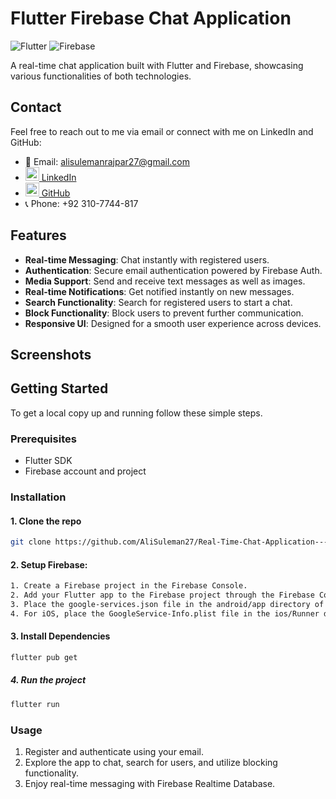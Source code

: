 # Flutter Firebase Chat Application

![Flutter](https://img.shields.io/badge/Flutter-2.5.0-blue?logo=flutter)
![Firebase](https://img.shields.io/badge/Firebase-9.0.0-orange?logo=firebase)

A real-time chat application built with Flutter and Firebase, showcasing various functionalities of both technologies.

## Contact
Feel free to reach out to me via email or connect with me on LinkedIn and GitHub:
- 📧 Email: [alisulemanrajpar27@gmail.com](mailto:alisulemanrajpar27@gmail.com)
- [<img src="https://img.icons8.com/color/48/000000/linkedin.png" width="22px"/> LinkedIn](https://www.linkedin.com/in/ali-suleman-a511942aa)
- [<img src="https://img.icons8.com/color/48/000000/github--v1.png" width="22px"/> GitHub](https://github.com/AliSuleman27)
- 📞 Phone: +92 310-7744-817


## Features

- **Real-time Messaging**: Chat instantly with registered users.
- **Authentication**: Secure email authentication powered by Firebase Auth.
- **Media Support**: Send and receive text messages as well as images.
- **Real-time Notifications**: Get notified instantly on new messages.
- **Search Functionality**: Search for registered users to start a chat.
- **Block Functionality**: Block users to prevent further communication.
- **Responsive UI**: Designed for a smooth user experience across devices.

## Screenshots

## Getting Started

To get a local copy up and running follow these simple steps.

### Prerequisites

- Flutter SDK
- Firebase account and project

### Installation

#### 1. Clone the repo
   ```sh
   git clone https://github.com/AliSuleman27/Real-Time-Chat-Application---Flutter-x-Firebase.git
   ```
#### 2. Setup Firebase:
   ```sh
   1. Create a Firebase project in the Firebase Console.
   2. Add your Flutter app to the Firebase project through the Firebase Console, follow the setup steps and download the google-services.json file.
   3. Place the google-services.json file in the android/app directory of your Flutter app.
   4. For iOS, place the GoogleService-Info.plist file in the ios/Runner directory.
   ```

#### 3. Install Dependencies
   ```sh
   flutter pub get
   ```
##### 4. Run the project
   ```sh
   flutter run
   ```

### Usage
1. Register and authenticate using your email.
2. Explore the app to chat, search for users, and utilize blocking functionality.
3. Enjoy real-time messaging with Firebase Realtime Database.


   
